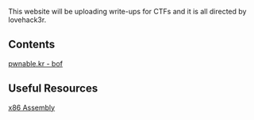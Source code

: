 This website will be uploading write-ups for CTFs and it is all directed by lovehack3r.

## Contents
<a href="pwnable.kr_bof.md">pwnable.kr - bof</a>




## Useful Resources
<a href="https://www.cs.virginia.edu/~evans/cs216/guides/x86.html">x86 Assembly</a>
